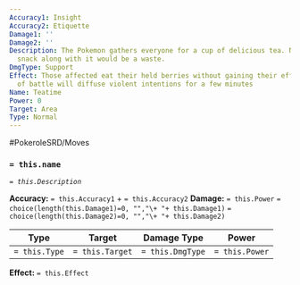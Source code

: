```yaml
---
Accuracy1: Insight
Accuracy2: Etiquette
Damage1: ''
Damage2: ''
Description: The Pokemon gathers everyone for a cup of delicious tea. Not eating a
  snack along with it would be a waste.
DmgType: Support
Effect: Those affected eat their held berries without gaining their effects. Outside
  of battle will diffuse violent intentions for a few minutes
Name: Teatime
Power: 0
Target: Area
Type: Normal
---
```


#PokeroleSRD/Moves

### `= this.name` 
*`= this.Description`*

**Accuracy:** `= this.Accuracy1` + `= this.Accuracy2`
**Damage:** `= this.Power` `= choice(length(this.Damage1)=0, "","\+ "+ this.Damage1)` `= choice(length(this.Damage2)=0, "","\+ "+ this.Damage2)`

| Type          | Target          | Damage Type          | Power          |
| ------------- | --------------- | ---------------- | -------------- |
| `= this.Type` | `= this.Target` | `= this.DmgType` | `= this.Power` | 

**Effect:** `= this.Effect`